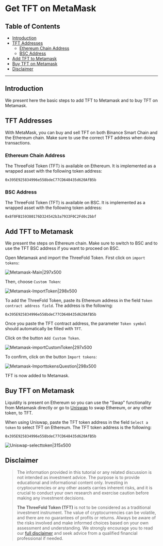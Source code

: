 <h1>Get TFT on MetaMask</h2>

<h2>Table of Contents</h2>

- [Introduction](#introduction)
- [TFT Addresses](#tft-addresses)
  - [Ethereum Chain Address](#ethereum-chain-address)
  - [BSC Address](#bsc-address)
- [Add TFT to Metamask](#add-tft-to-metamask)
- [Buy TFT on Metamask](#buy-tft-on-metamask)
- [Disclaimer](#disclaimer)

***

## Introduction

We present here the basic steps to add TFT to Metamask and to buy TFT on Metamask. 

## TFT Addresses

With MetaMask, you can buy and sell TFT on both Binance Smart Chain and the Ethereum chain. Make sure to use the correct TFT address when doing transactions.

### Ethereum Chain Address

The ThreeFold Token (TFT) is available on Ethereum.
It is implemented as a wrapped asset with the following token address:

```
0x395E925834996e558bdeC77CD648435d620AfB5b
```

### BSC Address

The ThreeFold Token (TFT) is available on BSC.
It is implemented as a wrapped asset with the following token address:

```
0x8f0FB159380176D324542b3a7933F0C2Fd0c2bbf
```

## Add TFT to Metamask

We present the steps on Ethereum chain. Make sure to switch to BSC and to use the TFT BSC address if you want to proceed on BSC.

Open Metamask and import the ThreeFold Token. First click on `import tokens`:

![Metamask-Main|297x500](./img/tft_on_ethereum_image_1.png) 

Then, choose `Custom Token`:

![Metamask-ImportToken|298x500](./img/tft_on_ethereum_image_2.png) 

To add the ThreeFold Token, paste its Ethereum address in the field `Token contract address field`. The address is the following:

```
0x395E925834996e558bdeC77CD648435d620AfB5b
```

Once you paste the TFT contract address, the parameter `Token symbol` should automatically be filled with `TFT`. 

Click on the button `Add Custom Token`.

![Metamask-importCustomToken|297x500](./img/tft_on_ethereum_image_3.png) 

To confirm, click on the button `Import tokens`:

![Metamask-ImporttokensQuestion|298x500](./img/tft_on_ethereum_image_4.png) 

TFT is now added to Metamask.


## Buy TFT on Metamask

Liquidity is present on Ethereum  so you can use the "Swap" functionality from Metamask directly or go to [Uniswap](https://app.uniswap.org/#/swap) to swap Ethereum, or any other token, to TFT.

When using Uniswap, paste the TFT token address in the field `Select a token` to select TFT on Ethereum. The TFT token address is the following:

```
0x395E925834996e558bdeC77CD648435d620AfB5b
```

![Uniswap-selecttoken|315x500](./img/tft_on_ethereum_image_5.png) 


## Disclaimer

> The information provided in this tutorial or any related discussion is not intended as investment advice. The purpose is to provide educational and informational content only. Investing in cryptocurrencies or any other assets carries inherent risks, and it is crucial to conduct your own research and exercise caution before making any investment decisions. 
> 
> **The ThreeFold Token (TFT)** is not to be considered as a traditional investment instrument. The value of cryptocurrencies can be volatile, and there are no guarantees of profits or returns. Always be aware of the risks involved and make informed choices based on your own assessment and understanding. We strongly encourage you to read our [full disclaimer](../../../wiki/disclaimer.md) and seek advice from a qualified financial professional if needed.